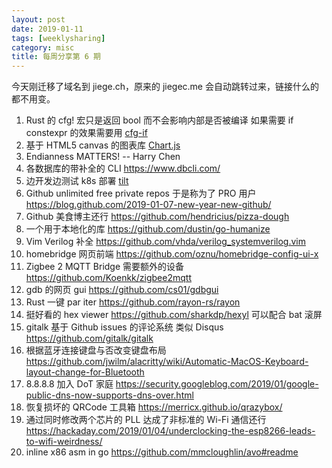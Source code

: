 ```yaml
---
layout: post
date: 2019-01-11
tags: [weeklysharing]
category: misc
title: 每周分享第 6 期
---
```


今天刚迁移了域名到 jiege.ch，原来的 jiegec.me 会自动跳转过来，链接什么的都不用变。

1. Rust 的 cfg! 宏只是返回 bool 而不会影响内部是否被编译 如果需要 if constexpr 的效果需要用 [cfg-if](https://github.com/alexcrichton/cfg-if)
2. 基于 HTML5 canvas 的图表库 [Chart.js](https://github.com/chartjs/Chart.js)
3. Endianness MATTERS! -- Harry Chen
4. 各数据库的带补全的 CLI https://www.dbcli.com/
5. 边开发边测试 k8s 部署 [tilt](https://github.com/windmilleng/tilt)
6. Github unlimited free private repos 于是称为了 PRO 用户 https://blog.github.com/2019-01-07-new-year-new-github/
7. Github 美食博主还行 https://github.com/hendricius/pizza-dough
8. 一个用于本地化的库 https://github.com/dustin/go-humanize
9. Vim Verilog 补全 https://github.com/vhda/verilog_systemverilog.vim
10. homebridge 网页前端 https://github.com/oznu/homebridge-config-ui-x
11. Zigbee 2 MQTT Bridge 需要额外的设备 https://github.com/Koenkk/zigbee2mqtt
12. gdb 的网页 gui https://github.com/cs01/gdbgui
13. Rust 一键 par iter https://github.com/rayon-rs/rayon
14. 挺好看的 hex viewer https://github.com/sharkdp/hexyl 可以配合 bat 滚屏
15. gitalk 基于 Github issues 的评论系统 类似 Disqus https://github.com/gitalk/gitalk
16. 根据蓝牙连接键盘与否改变键盘布局 https://github.com/jwilm/alacritty/wiki/Automatic-MacOS-Keyboard-layout-change-for-Bluetooth
17. 8.8.8.8 加入 DoT 家庭 https://security.googleblog.com/2019/01/google-public-dns-now-supports-dns-over.html
18. 恢复损坏的 QRCode 工具箱 https://merricx.github.io/qrazybox/
19. 通过同时修改两个芯片的 PLL 达成了非标准的 Wi-Fi 通信还行 https://hackaday.com/2019/01/04/underclocking-the-esp8266-leads-to-wifi-weirdness/
20. inline x86 asm in go https://github.com/mmcloughlin/avo#readme

